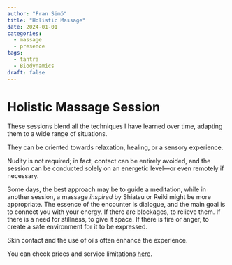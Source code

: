 ```yaml
---
author: "Fran Simó"
title: "Holistic Massage"
date: 2024-01-01
categories:
  - massage
  - presence
tags: 
  - tantra
  - Biodynamics
draft: false
---
```


# Holistic Massage Session  

These sessions blend all the techniques I have learned over time, adapting them to a wide range of situations.  

They can be oriented towards relaxation, healing, or a sensory experience.  

Nudity is not required; in fact, contact can be entirely avoided, and the session can be conducted solely on an energetic level—or even remotely if necessary.  

Some days, the best approach may be to guide a meditation, while in another session, a massage _inspired_ by Shiatsu or Reiki might be more appropriate. The essence of the encounter is dialogue, and the main goal is to connect you with your energy. If there are blockages, to relieve them. If there is a need for stillness, to give it space. If there is fire or anger, to create a safe environment for it to be expressed.  

Skin contact and the use of oils often enhance the experience.  

You can check prices and service limitations [here](../prices/). 

